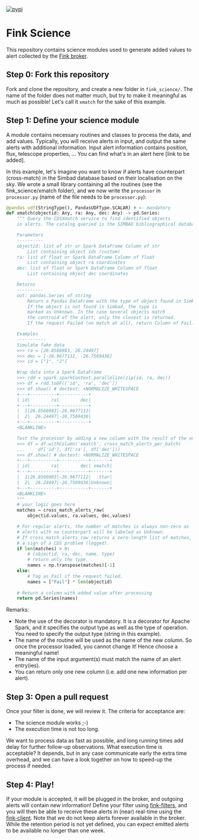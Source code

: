 [![pypi](https://img.shields.io/pypi/v/fink-science.svg)](https://pypi.python.org/pypi/fink-science)

# Fink Science

This repository contains science modules used to generate added values to alert collected by the [Fink broker](https://github.com/astrolabsoftware/fink-broker).

## Step 0: Fork this repository

Fork and clone the repository, and create a new folder in `fink_science/`. The name of the folder does not matter much, but try to make it meaningful as much as possible! Let's call it `xmatch` for the sake of this example.

## Step 1: Define your science module

A module contains necessary routines and classes to process the data, and add values. Typically, you will receive alerts in input, and output the same alerts with additional information. Input alert information contains position, flux, telescope properties, ... You can find what's in an alert here [link to be added]. 

In this example, let's imagine you want to know if alerts have counterpart (cross-match) in the Simbad database based on their localisation on the sky. We wrote a small library containing all the routines (see the fink_science/xmatch folder), and we now write the `processor` in `processor.py` (name of the file needs to be `processor.py`): 

```python
@pandas_udf(StringType(), PandasUDFType.SCALAR) # <- mandatory
def xmatch(objectid: Any, ra: Any, dec: Any) -> pd.Series:
    """ Query the CDSXmatch service to find identified objects
    in alerts. The catalog queried is the SIMBAD bibliographical database.

    Parameters
    ----------
    objectid: list of str or Spark DataFrame Column of str
        List containing object ids (custom)
    ra: list of float or Spark DataFrame Column of float
        List containing object ra coordinates
    dec: list of float or Spark DataFrame Column of float
        List containing object dec coordinates

    Returns
    ----------
    out: pandas.Series of string
        Return a Pandas DataFrame with the type of object found in Simbad.
        If the object is not found in Simbad, the type is
        marked as Unknown. In the case several objects match
        the centroid of the alert, only the closest is returned.
        If the request Failed (no match at all), return Column of Fail.

    Examples
    -----------
    Simulate fake data
    >>> ra = [26.8566983, 26.24497]
    >>> dec = [-26.9677112, -26.7569436]
    >>> id = ["1", "2"]

    Wrap data into a Spark DataFrame
    >>> rdd = spark.sparkContext.parallelize(zip(id, ra, dec))
    >>> df = rdd.toDF(['id', 'ra', 'dec'])
    >>> df.show() # doctest: +NORMALIZE_WHITESPACE
    +---+----------+-----------+
    | id|        ra|        dec|
    +---+----------+-----------+
    |  1|26.8566983|-26.9677112|
    |  2|  26.24497|-26.7569436|
    +---+----------+-----------+
    <BLANKLINE>

    Test the processor by adding a new column with the result of the xmatch
    >>> df = df.withColumn('xmatch', cross_match_alerts_per_batch(
    ...     df['id'], df['ra'], df['dec']))
    >>> df.show() # doctest: +NORMALIZE_WHITESPACE
    +---+----------+-----------+-------+
    | id|        ra|        dec| xmatch|
    +---+----------+-----------+-------+
    |  1|26.8566983|-26.9677112|   Star|
    |  2|  26.24497|-26.7569436|Unknown|
    +---+----------+-----------+-------+
    <BLANKLINE>
    """
    # your logic goes here
    matches = cross_match_alerts_raw(
        objectid.values, ra.values, dec.values)

    # For regular alerts, the number of matches is always non-zero as
    # alerts with no counterpart will be labeled as Unknown.
    # If cross_match_alerts_raw returns a zero-length list of matches, it is
    # a sign of a CDS problem (logged).
    if len(matches) > 0:
        # (objectid, ra, dec, name, type)
        # return only the type.
        names = np.transpose(matches)[-1]
    else:
        # Tag as Fail if the request failed.
        names = ["Fail"] * len(objectid)
        
    # Return a column with added value after processing
    return pd.Series(names)
```

Remarks:

- Note the use of the decorator is mandatory. It is a decorator for Apache Spark, and it specifies the output type as well as the type of operation. You need to specify the output type (string in this example).
- The name of the routine will be used as the name of the new column. So once the processor loaded, you cannot change it! Hence choose a meaningful name!
- The name of the input argument(s) must match the name of an alert entry(ies).
- You can return only one new column (i.e. add one new information per alert).

## Step 3: Open a pull request

Once your filter is done, we will review it. The criteria for acceptance are:

- The science module works ;-)
- The execution time is not too long. 

We want to process data as fast as possible, and long running times add delay for further follow-up observations. What execution time is acceptable? It depends, but in any case communicate early the extra time overhead, and we can have a look together on how to speed-up the process if needed. 

## Step 4: Play!

If your module is accepted, it will be plugged in the broker, and outgoing alerts will contain new information! Define your filter using [fink-filters](https://github.com/astrolabsoftware/fink-filters), and you will then be able to receive these alerts in (near) real-time using the [fink-client](https://github.com/astrolabsoftware/fink-client). Note that we do not keep alerts forever available in the broker. While the retention period is not yet defined, you can expect emitted alerts to be available no longer than one week.